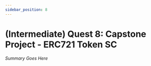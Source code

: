 ```yaml
---
sidebar_position: 8
---
```


# (Intermediate) Quest 8: Capstone Project - ERC721 Token SC

_Summary Goes Here_
